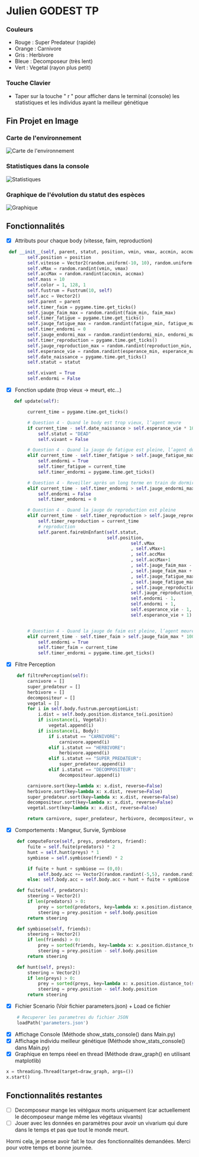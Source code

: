 # Julien GODEST TP

### Couleurs
- Rouge : Super Predateur (rapide)
- Orange : Carnivore
- Gris : Herbivore
- Bleue : Decomposeur (très lent)
- Vert : Vegetal (rayon plus petit)

### Touche Clavier
- Taper sur la touche " r " pour afficher dans le terminal (console) les statistiques et les individus ayant la meilleur génétique

## Fin Projet en Image

### Carte de l'environnement
![Carte de l'environnement](./images/map.PNG)
####
### Statistiques dans la console
![Statistiques](./images/stats.PNG)
####
### Graphique de l'évolution du statut des espèces 
![Graphique](./images/graph.PNG)


## Fonctionnalités

- [x] Attributs pour chaque body (vitesse, faim, reproduction)
```python
 def __init__(self, parent, statut, position, vmin, vmax, accmin, accmax, faim_min, faim_max, fatigue_min, fatigue_max,reproduction_min, reproduction_max, endormi_min, endormi_max, esperance_min, esperance_max):
        self.position = position
        self.vitesse = Vector2(random.uniform(-10, 10), random.uniform(-10, 10))
        self.vMax = random.randint(vmin, vmax)
        self.accMax = random.randint(accmin, accmax)
        self.mass = 10
        self.color = 1, 128, 1
        self.fustrum = Fustrum(10, self)
        self.acc = Vector2()
        self.parent = parent
        self.timer_faim = pygame.time.get_ticks()
        self.jauge_faim_max = random.randint(faim_min, faim_max)
        self.timer_fatigue = pygame.time.get_ticks()
        self.jauge_fatigue_max = random.randint(fatigue_min, fatigue_max)
        self.timer_endormi = 0
        self.jauge_endormi_max = random.randint(endormi_min, endormi_max)
        self.timer_reproduction = pygame.time.get_ticks()
        self.jauge_reproduction_max = random.randint(reproduction_min, reproduction_max)
        self.esperance_vie = random.randint(esperance_min, esperance_max)
        self.date_naissance = pygame.time.get_ticks()
        self.statut = statut

        self.vivant = True
        self.endormi = False
```

- [x] Fonction update (trop vieux -> meurt, etc...)
```python
   def update(self):

        current_time = pygame.time.get_ticks()

        # Question 4 - Quand le body est trop vieux, l’agent meure
        if current_time - self.date_naissance > self.esperance_vie * 1000:
            self.statut = "DEAD"
            self.vivant = False

        # Question 4 - Quand la jauge de fatigue est pleine, l’agent dort
        elif current_time - self.timer_fatigue > self.jauge_fatigue_max * 1000:
            self.endormi = True
            self.timer_fatigue = current_time
            self.timer_endormi = pygame.time.get_ticks()

        # Question 4 - Reveiller après un long terme en train de dormir
        elif current_time - self.timer_endormi > self.jauge_endormi_max * 1000 and not self.timer_endormi == 0:
            self.endormi = False
            self.timer_endormi = 0

        # Question 4 - Quand la jauge de reproduction est pleine
        elif current_time - self.timer_reproduction > self.jauge_reproduction_max * 1000:
            self.timer_reproduction = current_time
            # reproduction
            self.parent.faireUnEnfant(self.statut,
                                      self.position,
                                               self.vMax
                                               , self.vMax+1
                                               , self.accMax
                                               , self.accMax+1
                                               , self.jauge_faim_max - 1
                                               , self.jauge_faim_max + 3
                                               , self.jauge_fatigue_max - 1
                                               , self.jauge_fatigue_max + 2
                                               , self.jauge_reproduction_max,
                                               self.jauge_reproduction_max + 5,
                                               self.endormi - 1,
                                               self.endormi + 1,
                                               self.esperance_vie - 1,
                                               self.esperance_vie + 1)


        # Question 4 - Quand la jauge de faim est pleine, l’agent meure de faim
        elif current_time - self.timer_faim > self.jauge_faim_max * 1000:
            self.endormi = True
            self.timer_faim = current_time
            self.timer_endormi = pygame.time.get_ticks()

```
- [x] Filtre Perception
```python
    def filtrePerception(self):
        carnivore = []
        super_predateur = []
        herbivore = []
        decompositeur = []
        vegetal = []
        for i in self.body.fustrum.perceptionList:
            i.dist = self.body.position.distance_to(i.position)
            if isinstance(i, Vegetal):
                vegetal.append(i)
            if isinstance(i, Body):
                if i.statut == "CARNIVORE":
                    carnivore.append(i)
                elif i.statut == "HERBIVORE":
                    herbivore.append(i)
                elif i.statut == "SUPER_PREDATEUR":
                    super_predateur.append(i)
                elif i.statut == "DECOMPOSITEUR":
                    decompositeur.append(i)

        carnivore.sort(key=lambda x: x.dist, reverse=False)
        herbivore.sort(key=lambda x: x.dist, reverse=False)
        super_predateur.sort(key=lambda x: x.dist, reverse=False)
        decompositeur.sort(key=lambda x: x.dist, reverse=False)
        vegetal.sort(key=lambda x: x.dist, reverse=False)

        return carnivore, super_predateur, herbivore, decompositeur, vegetal
```
- [x] Comportements : Mangeur, Survie, Symbiose
```python
    def computeForce(self, preys, predators, friend):
        fuite = self.fuite(predators) * 2
        hunt = self.hunt(preys) * 1
        symbiose = self.symbiose(friend) * 2

        if fuite + hunt + symbiose == (0,0):
            self.body.acc += Vector2(random.randint(-5,5), random.randint(-5,5))
        else: self.body.acc = self.body.acc + hunt + fuite + symbiose

    def fuite(self, predators):
        steering = Vector2()
        if len(predators) > 0:
            prey = sorted(predators, key=lambda x: x.position.distance_to(self.body.position), reverse=True)[0]
            steering = prey.position + self.body.position
        return steering

    def symbiose(self, friends):
        steering = Vector2()
        if len(friends) > 0:
            prey = sorted(friends, key=lambda x: x.position.distance_to(self.body.position), reverse=True)[0]
            steering = prey.position - self.body.position
        return steering

    def hunt(self, preys):
        steering = Vector2()
        if len(preys) > 0:
            prey = sorted(preys, key=lambda x: x.position.distance_to(self.body.position), reverse=True)[0]
            steering = prey.position - self.body.position
        return steering
```
- [x] Fichier Scenario (Voir fichier parameters.json) + Load ce fichier
```python
    # Recuperer les parametres du fichier JSON
    loadPath('parameters.json')
```
- [x] Affichage Console (Méthode show_stats_console() dans Main.py)
- [x] Affichage individu meilleur génétique (Méthode show_stats_console() dans Main.py)
- [x] Graphique en temps réeel en thread (Méthode draw_graph() en utilisant matplotlib)
````python
x = threading.Thread(target=draw_graph, args=())
x.start()
````


## Fonctionnalités restantes

- [ ] Decomposeur mange les vétégaux morts uniquement (car actuellement le décomposeur mange même les végétaux vivants)
- [ ] Jouer avec les données en paramètres pour avoir un vivarium qui dure dans le temps et pas que tout le monde meurt.

Hormi cela, je pense avoir fait le tour des fonctionnalités demandées. Merci pour votre temps et bonne journée.


